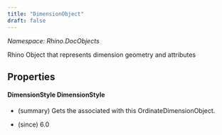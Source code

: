 ```yaml
---
title: "DimensionObject"
draft: false
---
```


*Namespace: Rhino.DocObjects*

   Rhino Object that represents dimension geometry and attributes
   
## Properties
#### DimensionStyle DimensionStyle
- (summary) 
     Gets the 
     associated with this OrdinateDimensionObject.
     
- (since) 6.0
